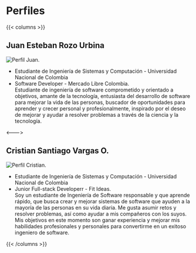 # Perfiles

{{< columns >}}
## Juan Esteban Rozo Urbina
![Perfil Juan.](/showcase/sketches/juan.jpeg "Juan Esteban Rozo Urbina")
- Estudiante de Ingeniería de Sistemas y Computación - Universidad Nacional de Colombia
- Software Developer - Mercado Libre Colombia. <br>
Estudiante de ingeniería de software comprometido y orientado a objetivos, amante de la tecnología, entusiasta del desarrollo de software para mejorar la vida de las personas, buscador de oportunidades para aprender y crecer personal y profesionalmente, inspirado por el deseo de mejorar y ayudar a resolver problemas a través de la ciencia y la tecnología. 

<--->

## Cristian Santiago Vargas O.
![Perfil Cristian.](/showcase/sketches/cristian.jpg "Cristian Santiago Vargas Ortiz")
- Estudiante de Ingeniería de Sistemas y Computación - Universidad Nacional de Colombia
- Junior Full-stack Developerr - Fit Ideas. <br>
Soy un estudiante de Ingeniería de Software responsable y que aprende rápido, que busca crear y mejorar sistemas de software que ayuden a la mayoría de las personas en su vida diaria. Me gusta asumir retos y resolver problemas, así como ayudar a mis compañeros con los suyos. Mis objetivos en este momento son ganar experiencia y mejorar mis habilidades profesionales y personales para convertirme en un exitoso ingeniero de software.

{{< /columns >}}
